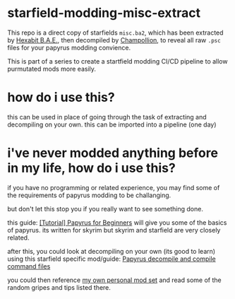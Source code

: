 # starfield-modding-misc-extract
This repo is a direct copy of starfields `misc.ba2`, which has been extracted by [Hexabit B.A.E.](https://www.nexusmods.com/starfield/mods/165), then decompiled by [Champollion](https://github.com/Orvid/Champollion), to reveal all raw `.psc` files for your papyrus modding convience. 

This is part of a series to create a startfield modding CI/CD pipeline to allow purmutated mods more easily.

# how do i use this?
this can be used in place of going through the task of extracting and decompiling on your own. this can be imported into a pipeline (one day)

# i've never modded anything before in my life, how do i use this?
if you have no programming or related experience, you may find some of the requirements of papyrus modding to be challanging.

but don't let this stop you if you really want to see something done. 

this guide: [[Tutorial] Papyrus for Beginners](http://www.cipscis.com/skyrim/tutorials/beginners.aspx) will give you some of the basics of papyrus. its written for skyrim but skyrim and starfield are very closely related.

after this, you could look at decompiling on your own (its good to learn) using this starfield specific mod/guide: [Papyrus decompile and compile command files](https://www.nexusmods.com/starfield/mods/3921)

you could then reference [my own personal mod set](https://github.com/claydegruchy/starfield-modding) and read some of the random gripes and tips listed there.
